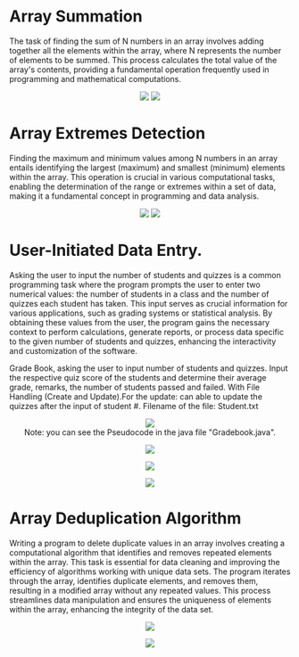 
# Array Summation

The task of finding the sum of N numbers in an array involves adding together all the elements within the array, where N represents the number of elements to be summed. This process calculates the total value of the array's contents, providing a fundamental operation frequently used in programming and mathematical computations.

<p align="center">
  <img src="https://github.com/SG-Hangaan/Data-Structures-and-Algorithm/assets/127215110/31bcf2eb-1e69-454b-9465-88461a6e6077"/>
  <img src="https://github.com/SG-Hangaan/Data-Structures-and-Algorithm/assets/127215110/723c3e6a-1ecf-4f11-b373-ce1e49afa763"/>
</p>


# Array Extremes Detection
Finding the maximum and minimum values among N numbers in an array entails identifying the largest (maximum) and smallest (minimum) elements within the array. This operation is crucial in various computational tasks, enabling the determination of the range or extremes within a set of data, making it a fundamental concept in programming and data analysis.

<p align="center">
  <img src="https://github.com/SG-Hangaan/Data-Structures-and-Algorithm/assets/127215110/345aa072-4e5b-4ed1-90ba-70cd417c1e34"/>
  <img src="https://github.com/SG-Hangaan/Data-Structures-and-Algorithm/assets/127215110/d4a54b97-54f0-45bc-8dc5-7df274ca1af0"/>
</p>

# User-Initiated Data Entry.

Asking the user to input the number of students and quizzes is a common programming task where the program prompts the user to enter two numerical values: the number of students in a class and the number of quizzes each student has taken. This input serves as crucial information for various applications, such as grading systems or statistical analysis. By obtaining these values from the user, the program gains the necessary context to perform calculations, generate reports, or process data specific to the given number of students and quizzes, enhancing the interactivity and customization of the software.



Grade Book, asking the user to input number of students and quizzes. Input the respective quiz
score of the students and determine their average grade, remarks, the number of students passed
and failed. With File Handling (Create and Update).For the update: can able to update the quizzes
after the input of student #. Filename of the file: Student.txt <br>

<p align="center">
<img src=https://github.com/SG-Hangaan/Data-Structures-and-Algorithm/assets/127215110/c2f450b2-e3a4-4ecd-ba01-9337cdd031ce"/>
<br> Note: you can see the Pseudocode in the java file "Gradebook.java". <br>
</p>

<p align="center">
<img src=https://github.com/SG-Hangaan/Data-Structures-and-Algorithm/assets/127215110/c90ecfd4-b7d5-4cba-862f-f1f8aa40fd7c"/> </p>

<p align="center">
<img src=https://github.com/SG-Hangaan/Data-Structures-and-Algorithm/assets/127215110/19cdab9b-bbae-4a30-9384-6212b47c2ee7"/>  </p>

<p align="center">
<img src=https://github.com/SG-Hangaan/Data-Structures-and-Algorithm/assets/127215110/ddbc75dc-0ac0-425a-8af1-c80f170f6a59"/> 
</p>

# Array Deduplication Algorithm

Writing a program to delete duplicate values in an array involves creating a computational algorithm that identifies and removes repeated elements within the array. This task is essential for data cleaning and improving the efficiency of algorithms working with unique data sets. The program iterates through the array, identifies duplicate elements, and removes them, resulting in a modified array without any repeated values. This process streamlines data manipulation and ensures the uniqueness of elements within the array, enhancing the integrity of the data set.

<p align="center">
<img src=https://github.com/SG-Hangaan/Data-Structures-and-Algorithm/assets/127215110/1fab25e2-b333-4c19-94ab-5f6551d61f5a"/> 
</p>


<p align="center">
<img src=https://github.com/SG-Hangaan/Data-Structures-and-Algorithm/assets/127215110/6353855b-2b15-4bd5-911b-1df6d636a363"/> 
</p>


